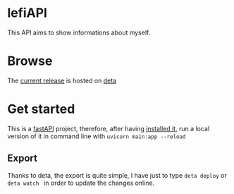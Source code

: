 # lefiAPI
This API aims to show informations about myself.

# Browse
The [current release](https://k4kyrw.deta.dev/docs) is hosted on [deta](https://www.deta.sh/)

# Get started
This is a [fastAPI](https://fastapi.tiangolo.com/) project, therefore, after having [installed it](https://fastapi.tiangolo.com/tutorial/first-steps/),  run a local version of it in command line with ```uvicorn main:app --reload```

## Export
Thanks to deta, the export is quite simple, I have just to type ```deta deploy``` or ```deta watch ``` in order to update the changes online.

